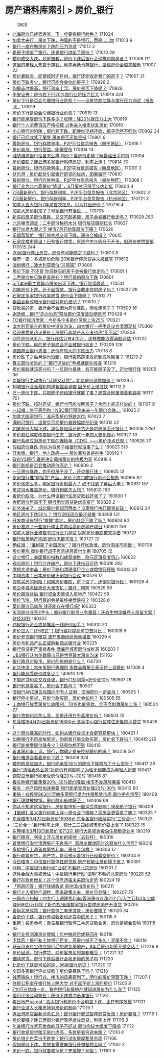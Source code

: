 [房产语料库索引](../../README.md)  > [房价_银行](房价_银行.md)
====
> [back](../README.md)

- [北海房价已经15连涨，下一步要看银行脸色？](http://jkwz.applinzi.com/ittc/7028042967951082513.html#%E5%8C%97%E6%B5%B7%E6%88%BF%E4%BB%B7%E5%B7%B2%E7%BB%8F15%E8%BF%9E%E6%B6%A8%EF%BC%8C%E4%B8%8B%E4%B8%80%E6%AD%A5%E8%A6%81%E7%9C%8B%E9%93%B6%E8%A1%8C%E8%84%B8%E8%89%B2%EF%BC%9F) 171024  
- [加拿大央行：房价下跌，完蛋的不是银行，而是……你](http://jkwz.applinzi.com/ittc/7023862168649466897.html#%E5%8A%A0%E6%8B%BF%E5%A4%A7%E5%A4%AE%E8%A1%8C%EF%BC%9A%E6%88%BF%E4%BB%B7%E4%B8%8B%E8%B7%8C%EF%BC%8C%E5%AE%8C%E8%9B%8B%E7%9A%84%E4%B8%8D%E6%98%AF%E9%93%B6%E8%A1%8C%EF%BC%8C%E8%80%8C%E6%98%AF%E2%80%A6%E2%80%A6%E4%BD%A0) 171013 *9* 
- [银行一直在做房价下跌的压力测试](http://jkwz.applinzi.com/ittc/7023601418571875345.html#%E9%93%B6%E8%A1%8C%E4%B8%80%E7%9B%B4%E5%9C%A8%E5%81%9A%E6%88%BF%E4%BB%B7%E4%B8%8B%E8%B7%8C%E7%9A%84%E5%8E%8B%E5%8A%9B%E6%B5%8B%E8%AF%95) 171012 *3* 
- [是房子绑架了银行，还是银行绑架了房价？](http://jkwz.applinzi.com/ittc/7022770479591588881.html#%E6%98%AF%E6%88%BF%E5%AD%90%E7%BB%91%E6%9E%B6%E4%BA%86%E9%93%B6%E8%A1%8C%EF%BC%8C%E8%BF%98%E6%98%AF%E9%93%B6%E8%A1%8C%E7%BB%91%E6%9E%B6%E4%BA%86%E6%88%BF%E4%BB%B7%EF%BC%9F) 171010 *29* 
- [楼市成交大跌，炒房被套，房价下跌后银行会这样对购房者？](http://jkwz.applinzi.com/ittc/7022018923359372305.html#%E6%A5%BC%E5%B8%82%E6%88%90%E4%BA%A4%E5%A4%A7%E8%B7%8C%EF%BC%8C%E7%82%92%E6%88%BF%E8%A2%AB%E5%A5%97%EF%BC%8C%E6%88%BF%E4%BB%B7%E4%B8%8B%E8%B7%8C%E5%90%8E%E9%93%B6%E8%A1%8C%E4%BC%9A%E8%BF%99%E6%A0%B7%E5%AF%B9%E8%B4%AD%E6%88%BF%E8%80%85%EF%BC%9F) 171008 *111* 
- [这里的年轻人热衷于存钱，利率再低也存银行，坚信房价会越来越低](http://jkwz.applinzi.com/ittc/7020693244466430993.html#%E8%BF%99%E9%87%8C%E7%9A%84%E5%B9%B4%E8%BD%BB%E4%BA%BA%E7%83%AD%E8%A1%B7%E4%BA%8E%E5%AD%98%E9%92%B1%EF%BC%8C%E5%88%A9%E7%8E%87%E5%86%8D%E4%BD%8E%E4%B9%9F%E5%AD%98%E9%93%B6%E8%A1%8C%EF%BC%8C%E5%9D%9A%E4%BF%A1%E6%88%BF%E4%BB%B7%E4%BC%9A%E8%B6%8A%E6%9D%A5%E8%B6%8A%E4%BD%8E) 171007 *22* 
- [房价暴跌后，即使按时还月供，银行还能收走我们的房子？](http://jkwz.applinzi.com/ittc/7021724748478940177.html#%E6%88%BF%E4%BB%B7%E6%9A%B4%E8%B7%8C%E5%90%8E%EF%BC%8C%E5%8D%B3%E4%BD%BF%E6%8C%89%E6%97%B6%E8%BF%98%E6%9C%88%E4%BE%9B%EF%BC%8C%E9%93%B6%E8%A1%8C%E8%BF%98%E8%83%BD%E6%94%B6%E8%B5%B0%E6%88%91%E4%BB%AC%E7%9A%84%E6%88%BF%E5%AD%90%EF%BC%9F) 171007 *31* 
- [房价下跌多少，银行可能会收你的房子？](http://jkwz.applinzi.com/ittc/7017557068595332113.html#%E6%88%BF%E4%BB%B7%E4%B8%8B%E8%B7%8C%E5%A4%9A%E5%B0%91%EF%BC%8C%E9%93%B6%E8%A1%8C%E5%8F%AF%E8%83%BD%E4%BC%9A%E6%94%B6%E4%BD%A0%E7%9A%84%E6%88%BF%E5%AD%90%EF%BC%9F) 170926 *2* 
- [购房首付提高，银行利率上浮、房价是否下降呢？](http://jkwz.applinzi.com/ittc/7017533595332379664.html#%E8%B4%AD%E6%88%BF%E9%A6%96%E4%BB%98%E6%8F%90%E9%AB%98%EF%BC%8C%E9%93%B6%E8%A1%8C%E5%88%A9%E7%8E%87%E4%B8%8A%E6%B5%AE%E3%80%81%E6%88%BF%E4%BB%B7%E6%98%AF%E5%90%A6%E4%B8%8B%E9%99%8D%E5%91%A2%EF%BC%9F) 170926  
- [平安证券：房价若下行20%银行业将压力巨大](http://jkwz.applinzi.com/ittc/7015169641809445904.html#%E5%B9%B3%E5%AE%89%E8%AF%81%E5%88%B8%EF%BC%9A%E6%88%BF%E4%BB%B7%E8%8B%A5%E4%B8%8B%E8%A1%8C20%25%E9%93%B6%E8%A1%8C%E4%B8%9A%E5%B0%86%E5%8E%8B%E5%8A%9B%E5%B7%A8%E5%A4%A7) 170919 *424* 
- [房价下行是否会引爆银行业危机？——涉房贷款估算与银行压力测试（报告III）](http://jkwz.applinzi.com/ittc/7015104263313949712.html#%E6%88%BF%E4%BB%B7%E4%B8%8B%E8%A1%8C%E6%98%AF%E5%90%A6%E4%BC%9A%E5%BC%95%E7%88%86%E9%93%B6%E8%A1%8C%E4%B8%9A%E5%8D%B1%E6%9C%BA%EF%BC%9F%E2%80%94%E2%80%94%E6%B6%89%E6%88%BF%E8%B4%B7%E6%AC%BE%E4%BC%B0%E7%AE%97%E4%B8%8E%E9%93%B6%E8%A1%8C%E5%8E%8B%E5%8A%9B%E6%B5%8B%E8%AF%95%EF%BC%88%E6%8A%A5%E5%91%8AIII%EF%BC%89) 170919  
- [房价下行是否会引爆银行业危机？](http://jkwz.applinzi.com/ittc/7015096550911640593.html#%E6%88%BF%E4%BB%B7%E4%B8%8B%E8%A1%8C%E6%98%AF%E5%90%A6%E4%BC%9A%E5%BC%95%E7%88%86%E9%93%B6%E8%A1%8C%E4%B8%9A%E5%8D%B1%E6%9C%BA%EF%BC%9F) 170919 *13* 
- [银行能承受房价下跌多少？张明：降20%就压力山大](http://jkwz.applinzi.com/ittc/7014949082387448848.html#%E9%93%B6%E8%A1%8C%E8%83%BD%E6%89%BF%E5%8F%97%E6%88%BF%E4%BB%B7%E4%B8%8B%E8%B7%8C%E5%A4%9A%E5%B0%91%EF%BC%9F%E5%BC%A0%E6%98%8E%EF%BC%9A%E9%99%8D20%25%E5%B0%B1%E5%8E%8B%E5%8A%9B%E5%B1%B1%E5%A4%A7) 170919  
- [银行个人消费贷应严格把控 以免进入楼市扰乱房价](http://jkwz.applinzi.com/ittc/7014944334041056273.html#%E9%93%B6%E8%A1%8C%E4%B8%AA%E4%BA%BA%E6%B6%88%E8%B4%B9%E8%B4%B7%E5%BA%94%E4%B8%A5%E6%A0%BC%E6%8A%8A%E6%8E%A7+%E4%BB%A5%E5%85%8D%E8%BF%9B%E5%85%A5%E6%A5%BC%E5%B8%82%E6%89%B0%E4%B9%B1%E6%88%BF%E4%BB%B7) 170919  
- [小心银行的陷阱：房价若下跌，即使你坚持还款，房子仍然不归你](http://jkwz.applinzi.com/ittc/7008507356462449681.html#%E5%B0%8F%E5%BF%83%E9%93%B6%E8%A1%8C%E7%9A%84%E9%99%B7%E9%98%B1%EF%BC%9A%E6%88%BF%E4%BB%B7%E8%8B%A5%E4%B8%8B%E8%B7%8C%EF%BC%8C%E5%8D%B3%E4%BD%BF%E4%BD%A0%E5%9D%9A%E6%8C%81%E8%BF%98%E6%AC%BE%EF%BC%8C%E6%88%BF%E5%AD%90%E4%BB%8D%E7%84%B6%E4%B8%8D%E5%BD%92%E4%BD%A0) 170902 *34* 
- [银行已经收紧了房贷 房价是否还能坚挺](http://jkwz.applinzi.com/ittc/7008468675085206545.html#%E9%93%B6%E8%A1%8C%E5%B7%B2%E7%BB%8F%E6%94%B6%E7%B4%A7%E4%BA%86%E6%88%BF%E8%B4%B7+%E6%88%BF%E4%BB%B7%E6%98%AF%E5%90%A6%E8%BF%98%E8%83%BD%E5%9D%9A%E6%8C%BA) 170901 *6* 
- [最新房价、银行存款利率、P2P平台信息报告（南宁地区）](http://jkwz.applinzi.com/ittc/7002392908995757073.html#%E6%9C%80%E6%96%B0%E6%88%BF%E4%BB%B7%E3%80%81%E9%93%B6%E8%A1%8C%E5%AD%98%E6%AC%BE%E5%88%A9%E7%8E%87%E3%80%81P2P%E5%B9%B3%E5%8F%B0%E4%BF%A1%E6%81%AF%E6%8A%A5%E5%91%8A%EF%BC%88%E5%8D%97%E5%AE%81%E5%9C%B0%E5%8C%BA%EF%BC%89) 170816 *1* 
- [房价疯涨、银行受益、刚需受伤](http://jkwz.applinzi.com/ittc/7001702474724148240.html#%E6%88%BF%E4%BB%B7%E7%96%AF%E6%B6%A8%E3%80%81%E9%93%B6%E8%A1%8C%E5%8F%97%E7%9B%8A%E3%80%81%E5%88%9A%E9%9C%80%E5%8F%97%E4%BC%A4) 170814 *14* 
- [潍坊潍坊银行宿舍怎么样 均价？看房价走势了解最佳出手时机](http://jkwz.applinzi.com/ittc/7001608961894384656.html#%E6%BD%8D%E5%9D%8A%E6%BD%8D%E5%9D%8A%E9%93%B6%E8%A1%8C%E5%AE%BF%E8%88%8D%E6%80%8E%E4%B9%88%E6%A0%B7+%E5%9D%87%E4%BB%B7%EF%BC%9F%E7%9C%8B%E6%88%BF%E4%BB%B7%E8%B5%B0%E5%8A%BF%E4%BA%86%E8%A7%A3%E6%9C%80%E4%BD%B3%E5%87%BA%E6%89%8B%E6%97%B6%E6%9C%BA) 170814  
- [房价要跌？连云港多家银行叫停房贷、利率上浮！](http://jkwz.applinzi.com/ittc/7001593400993006608.html#%E6%88%BF%E4%BB%B7%E8%A6%81%E8%B7%8C%EF%BC%9F%E8%BF%9E%E4%BA%91%E6%B8%AF%E5%A4%9A%E5%AE%B6%E9%93%B6%E8%A1%8C%E5%8F%AB%E5%81%9C%E6%88%BF%E8%B4%B7%E3%80%81%E5%88%A9%E7%8E%87%E4%B8%8A%E6%B5%AE%EF%BC%81) 170814 *30* 
- [最新房价、银行存款利率、P2P平台信息报告（南昌地区）](http://jkwz.applinzi.com/ittc/7000535234662368273.html#%E6%9C%80%E6%96%B0%E6%88%BF%E4%BB%B7%E3%80%81%E9%93%B6%E8%A1%8C%E5%AD%98%E6%AC%BE%E5%88%A9%E7%8E%87%E3%80%81P2P%E5%B9%B3%E5%8F%B0%E4%BF%A1%E6%81%AF%E6%8A%A5%E5%91%8A%EF%BC%88%E5%8D%97%E6%98%8C%E5%9C%B0%E5%8C%BA%EF%BC%89) 170811 *3* 
- [财乐港：房价起伏引起银行房贷的忧虑，因果循环](http://jkwz.applinzi.com/ittc/7000238150461686801.html#%E8%B4%A2%E4%B9%90%E6%B8%AF%EF%BC%9A%E6%88%BF%E4%BB%B7%E8%B5%B7%E4%BC%8F%E5%BC%95%E8%B5%B7%E9%93%B6%E8%A1%8C%E6%88%BF%E8%B4%B7%E7%9A%84%E5%BF%A7%E8%99%91%EF%BC%8C%E5%9B%A0%E6%9E%9C%E5%BE%AA%E7%8E%AF) 170810  
- [最新房价、银行存款利率、P2P平台信息报告（郑州地区）](http://jkwz.applinzi.com/ittc/6999421631943148560.html#%E6%9C%80%E6%96%B0%E6%88%BF%E4%BB%B7%E3%80%81%E9%93%B6%E8%A1%8C%E5%AD%98%E6%AC%BE%E5%88%A9%E7%8E%87%E3%80%81P2P%E5%B9%B3%E5%8F%B0%E4%BF%A1%E6%81%AF%E6%8A%A5%E5%91%8A%EF%BC%88%E9%83%91%E5%B7%9E%E5%9C%B0%E5%8C%BA%EF%BC%89) 170808 *1* 
- [银行业为北京高房价“降温”，6月房贷已降至年内新低](http://jkwz.applinzi.com/ittc/6997826978101855248.html#%E9%93%B6%E8%A1%8C%E4%B8%9A%E4%B8%BA%E5%8C%97%E4%BA%AC%E9%AB%98%E6%88%BF%E4%BB%B7%E2%80%9C%E9%99%8D%E6%B8%A9%E2%80%9D%EF%BC%8C6%E6%9C%88%E6%88%BF%E8%B4%B7%E5%B7%B2%E9%99%8D%E8%87%B3%E5%B9%B4%E5%86%85%E6%96%B0%E4%BD%8E) 170804 *4* 
- [7月最新房价、银行存款利率、P2P平台信息报告（北京地区）](http://jkwz.applinzi.com/ittc/6997197809764533265.html#7%E6%9C%88%E6%9C%80%E6%96%B0%E6%88%BF%E4%BB%B7%E3%80%81%E9%93%B6%E8%A1%8C%E5%AD%98%E6%AC%BE%E5%88%A9%E7%8E%87%E3%80%81P2P%E5%B9%B3%E5%8F%B0%E4%BF%A1%E6%81%AF%E6%8A%A5%E5%91%8A%EF%BC%88%E5%8C%97%E4%BA%AC%E5%9C%B0%E5%8C%BA%EF%BC%89) 170802 *3* 
- [7月最新房价、银行存款利率、P2P平台信息报告（杭州地区）](http://jkwz.applinzi.com/ittc/6992810193245963280.html#7%E6%9C%88%E6%9C%80%E6%96%B0%E6%88%BF%E4%BB%B7%E3%80%81%E9%93%B6%E8%A1%8C%E5%AD%98%E6%AC%BE%E5%88%A9%E7%8E%87%E3%80%81P2P%E5%B9%B3%E5%8F%B0%E4%BF%A1%E6%81%AF%E6%8A%A5%E5%91%8A%EF%BC%88%E6%9D%AD%E5%B7%9E%E5%9C%B0%E5%8C%BA%EF%BC%89) 170721 *3* 
- [加拿大五大银行7年来首次加息，只为打压房价？](http://jkwz.applinzi.com/ittc/6990885183686198289.html#%E5%8A%A0%E6%8B%BF%E5%A4%A7%E4%BA%94%E5%A4%A7%E9%93%B6%E8%A1%8C7%E5%B9%B4%E6%9D%A5%E9%A6%96%E6%AC%A1%E5%8A%A0%E6%81%AF%EF%BC%8C%E5%8F%AA%E4%B8%BA%E6%89%93%E5%8E%8B%E6%88%BF%E4%BB%B7%EF%BC%9F) 170716 *4* 
- [加拿大房价封顶了？皇家银行有话说……](http://jkwz.applinzi.com/ittc/6986873553197466629.html#%E5%8A%A0%E6%8B%BF%E5%A4%A7%E6%88%BF%E4%BB%B7%E5%B0%81%E9%A1%B6%E4%BA%86%EF%BC%9F%E7%9A%87%E5%AE%B6%E9%93%B6%E8%A1%8C%E6%9C%89%E8%AF%9D%E8%AF%B4%E2%80%A6%E2%80%A6) 170705  
- [新买的房子房价暴跌，又交不起差额，房子会被银行收走吗？](http://jkwz.applinzi.com/ittc/6984589842884068356.html#%E6%96%B0%E4%B9%B0%E7%9A%84%E6%88%BF%E5%AD%90%E6%88%BF%E4%BB%B7%E6%9A%B4%E8%B7%8C%EF%BC%8C%E5%8F%88%E4%BA%A4%E4%B8%8D%E8%B5%B7%E5%B7%AE%E9%A2%9D%EF%BC%8C%E6%88%BF%E5%AD%90%E4%BC%9A%E8%A2%AB%E9%93%B6%E8%A1%8C%E6%94%B6%E8%B5%B0%E5%90%97%EF%BC%9F) 170629 *290* 
- [北京楼市调查：二手房价格挤水分 银行放贷周期拉长](http://jkwz.applinzi.com/ittc/6983805958445614085.html#%E5%8C%97%E4%BA%AC%E6%A5%BC%E5%B8%82%E8%B0%83%E6%9F%A5%EF%BC%9A%E4%BA%8C%E6%89%8B%E6%88%BF%E4%BB%B7%E6%A0%BC%E6%8C%A4%E6%B0%B4%E5%88%86+%E9%93%B6%E8%A1%8C%E6%94%BE%E8%B4%B7%E5%91%A8%E6%9C%9F%E6%8B%89%E9%95%BF) 170627  
- [银行加息大潮之下 楼市7月开始真房价下降？](http://jkwz.applinzi.com/ittc/6981204629797733380.html#%E9%93%B6%E8%A1%8C%E5%8A%A0%E6%81%AF%E5%A4%A7%E6%BD%AE%E4%B9%8B%E4%B8%8B+%E6%A5%BC%E5%B8%827%E6%9C%88%E5%BC%80%E5%A7%8B%E7%9C%9F%E6%88%BF%E4%BB%B7%E4%B8%8B%E9%99%8D%EF%BC%9F) 170620  
- [乐居帮帮忙：银行停贷成交量下降，房价会掉吗？](http://jkwz.applinzi.com/ittc/6979389483886576645.html#%E4%B9%90%E5%B1%85%E5%B8%AE%E5%B8%AE%E5%BF%99%EF%BC%9A%E9%93%B6%E8%A1%8C%E5%81%9C%E8%B4%B7%E6%88%90%E4%BA%A4%E9%87%8F%E4%B8%8B%E9%99%8D%EF%BC%8C%E6%88%BF%E4%BB%B7%E4%BC%9A%E6%8E%89%E5%90%97%EF%BC%9F) 170615  
- [石家庄楼市降温！已有银行停贷，有房产中介俩月不开张，但房价依然坚挺](http://jkwz.applinzi.com/ittc/6979325629420798981.html#%E7%9F%B3%E5%AE%B6%E5%BA%84%E6%A5%BC%E5%B8%82%E9%99%8D%E6%B8%A9%EF%BC%81%E5%B7%B2%E6%9C%89%E9%93%B6%E8%A1%8C%E5%81%9C%E8%B4%B7%EF%BC%8C%E6%9C%89%E6%88%BF%E4%BA%A7%E4%B8%AD%E4%BB%8B%E4%BF%A9%E6%9C%88%E4%B8%8D%E5%BC%80%E5%BC%A0%EF%BC%8C%E4%BD%86%E6%88%BF%E4%BB%B7%E4%BE%9D%E7%84%B6%E5%9D%9A%E6%8C%BA) 170615 *244* 
- [20家银行停止房贷，房价有可能随之下跌吗？](http://jkwz.applinzi.com/ittc/6978665933680673796.html#20%E5%AE%B6%E9%93%B6%E8%A1%8C%E5%81%9C%E6%AD%A2%E6%88%BF%E8%B4%B7%EF%BC%8C%E6%88%BF%E4%BB%B7%E6%9C%89%E5%8F%AF%E8%83%BD%E9%9A%8F%E4%B9%8B%E4%B8%8B%E8%B7%8C%E5%90%97%EF%BC%9F) 170613 *8* 
- [楼市一周：多城房价危险 20家银行停房贷并未被证实](http://jkwz.applinzi.com/ittc/6978214523998569476.html#%E6%A5%BC%E5%B8%82%E4%B8%80%E5%91%A8%EF%BC%9A%E5%A4%9A%E5%9F%8E%E6%88%BF%E4%BB%B7%E5%8D%B1%E9%99%A9+20%E5%AE%B6%E9%93%B6%E8%A1%8C%E5%81%9C%E6%88%BF%E8%B4%B7%E5%B9%B6%E6%9C%AA%E8%A2%AB%E8%AF%81%E5%AE%9E) 170612  
- [澳新银行：澳大利亚房价“非常高”](http://jkwz.applinzi.com/ittc/6976107798763930629.html#%E6%BE%B3%E6%96%B0%E9%93%B6%E8%A1%8C%EF%BC%9A%E6%BE%B3%E5%A4%A7%E5%88%A9%E4%BA%9A%E6%88%BF%E4%BB%B7%E2%80%9C%E9%9D%9E%E5%B8%B8%E9%AB%98%E2%80%9D) 170606  
- [房价下跌 不还贷 你贷款买的房子会被银行收走吗？](http://jkwz.applinzi.com/ittc/6974148755455476741.html#%E6%88%BF%E4%BB%B7%E4%B8%8B%E8%B7%8C+%E4%B8%8D%E8%BF%98%E8%B4%B7+%E4%BD%A0%E8%B4%B7%E6%AC%BE%E4%B9%B0%E7%9A%84%E6%88%BF%E5%AD%90%E4%BC%9A%E8%A2%AB%E9%93%B6%E8%A1%8C%E6%94%B6%E8%B5%B0%E5%90%97%EF%BC%9F) 170601 *1* 
- [二手房价格见跌是喜是悲？银行最怕房价下跌](http://jkwz.applinzi.com/ittc/6974134001861133316.html#%E4%BA%8C%E6%89%8B%E6%88%BF%E4%BB%B7%E6%A0%BC%E8%A7%81%E8%B7%8C%E6%98%AF%E5%96%9C%E6%98%AF%E6%82%B2%EF%BC%9F%E9%93%B6%E8%A1%8C%E6%9C%80%E6%80%95%E6%88%BF%E4%BB%B7%E4%B8%8B%E8%B7%8C) 170601  
- [5月澳洲最主要城市房价出现下跌，银行继续收紧！](http://jkwz.applinzi.com/ittc/6973846713591661572.html#5%E6%9C%88%E6%BE%B3%E6%B4%B2%E6%9C%80%E4%B8%BB%E8%A6%81%E5%9F%8E%E5%B8%82%E6%88%BF%E4%BB%B7%E5%87%BA%E7%8E%B0%E4%B8%8B%E8%B7%8C%EF%BC%8C%E9%93%B6%E8%A1%8C%E7%BB%A7%E7%BB%AD%E6%94%B6%E7%B4%A7%EF%BC%81) 170531  
- [如果房价下跌，还不起贷款，银行会收走你的房子吗？](http://jkwz.applinzi.com/ittc/6972301703675118596.html#%E5%A6%82%E6%9E%9C%E6%88%BF%E4%BB%B7%E4%B8%8B%E8%B7%8C%EF%BC%8C%E8%BF%98%E4%B8%8D%E8%B5%B7%E8%B4%B7%E6%AC%BE%EF%BC%8C%E9%93%B6%E8%A1%8C%E4%BC%9A%E6%94%B6%E8%B5%B0%E4%BD%A0%E7%9A%84%E6%88%BF%E5%AD%90%E5%90%97%EF%BC%9F) 170527 *39* 
- [石家庄多家银行收紧房贷 房价会下降吗？](http://jkwz.applinzi.com/ittc/6966820322245346308.html#%E7%9F%B3%E5%AE%B6%E5%BA%84%E5%A4%9A%E5%AE%B6%E9%93%B6%E8%A1%8C%E6%94%B6%E7%B4%A7%E6%88%BF%E8%B4%B7+%E6%88%BF%E4%BB%B7%E4%BC%9A%E4%B8%8B%E9%99%8D%E5%90%97%EF%BC%9F) 170512 *71* 
- [银监会新政暗示银行应对房价波动？](http://jkwz.applinzi.com/ittc/6966065024899482629.html#%E9%93%B6%E7%9B%91%E4%BC%9A%E6%96%B0%E6%94%BF%E6%9A%97%E7%A4%BA%E9%93%B6%E8%A1%8C%E5%BA%94%E5%AF%B9%E6%88%BF%E4%BB%B7%E6%B3%A2%E5%8A%A8%EF%BC%9F) 170510 *2* 
- [贷款买的房，银行会不会因为房价暴跌，而收走房子？](http://jkwz.applinzi.com/ittc/6965700431895331845.html#%E8%B4%B7%E6%AC%BE%E4%B9%B0%E7%9A%84%E6%88%BF%EF%BC%8C%E9%93%B6%E8%A1%8C%E4%BC%9A%E4%B8%8D%E4%BC%9A%E5%9B%A0%E4%B8%BA%E6%88%BF%E4%BB%B7%E6%9A%B4%E8%B7%8C%EF%BC%8C%E8%80%8C%E6%94%B6%E8%B5%B0%E6%88%BF%E5%AD%90%EF%BC%9F) 170509 *16* 
- [谢逸枫：银行“定向加息”释放房价深度波动期信号](http://jkwz.applinzi.com/ittc/6962094047672927237.html#%E8%B0%A2%E9%80%B8%E6%9E%AB%EF%BC%9A%E9%93%B6%E8%A1%8C%E2%80%9C%E5%AE%9A%E5%90%91%E5%8A%A0%E6%81%AF%E2%80%9D%E9%87%8A%E6%94%BE%E6%88%BF%E4%BB%B7%E6%B7%B1%E5%BA%A6%E6%B3%A2%E5%8A%A8%E6%9C%9F%E4%BF%A1%E5%8F%B7) 170429 *4* 
- [TD银行经济学家：今年多伦多房价可能上涨25%](http://jkwz.applinzi.com/ittc/6947397737258681348.html#TD%E9%93%B6%E8%A1%8C%E7%BB%8F%E6%B5%8E%E5%AD%A6%E5%AE%B6%EF%BC%9A%E4%BB%8A%E5%B9%B4%E5%A4%9A%E4%BC%A6%E5%A4%9A%E6%88%BF%E4%BB%B7%E5%8F%AF%E8%83%BD%E4%B8%8A%E6%B6%A825%25) 170321  
- [澳大利亚飙升的房价中没有泡沫，四大银行一把手赴议会澄清现状](http://jkwz.applinzi.com/ittc/6943027617715454981.html#%E6%BE%B3%E5%A4%A7%E5%88%A9%E4%BA%9A%E9%A3%99%E5%8D%87%E7%9A%84%E6%88%BF%E4%BB%B7%E4%B8%AD%E6%B2%A1%E6%9C%89%E6%B3%A1%E6%B2%AB%EF%BC%8C%E5%9B%9B%E5%A4%A7%E9%93%B6%E8%A1%8C%E4%B8%80%E6%8A%8A%E6%89%8B%E8%B5%B4%E8%AE%AE%E4%BC%9A%E6%BE%84%E6%B8%85%E7%8E%B0%E7%8A%B6) 170309  
- [经济界委员热议房价上涨银行和地产从业者也称“买不起”](http://jkwz.applinzi.com/ittc/6942488118782592004.html#%E7%BB%8F%E6%B5%8E%E7%95%8C%E5%A7%94%E5%91%98%E7%83%AD%E8%AE%AE%E6%88%BF%E4%BB%B7%E4%B8%8A%E6%B6%A8%E9%93%B6%E8%A1%8C%E5%92%8C%E5%9C%B0%E4%BA%A7%E4%BB%8E%E4%B8%9A%E8%80%85%E4%B9%9F%E7%A7%B0%E2%80%9C%E4%B9%B0%E4%B8%8D%E8%B5%B7%E2%80%9D) 170308  
- [网签房价500万，银行评估只有470万，这样做能取得满额评估](http://jkwz.applinzi.com/ittc/6937577452607112197.html#%E7%BD%91%E7%AD%BE%E6%88%BF%E4%BB%B7500%E4%B8%87%EF%BC%8C%E9%93%B6%E8%A1%8C%E8%AF%84%E4%BC%B0%E5%8F%AA%E6%9C%89470%E4%B8%87%EF%BC%8C%E8%BF%99%E6%A0%B7%E5%81%9A%E8%83%BD%E5%8F%96%E5%BE%97%E6%BB%A1%E9%A2%9D%E8%AF%84%E4%BC%B0) 170222  
- [房价下跌，你的房子到底会不会被银行收走？](http://jkwz.applinzi.com/ittc/6932679083355014149.html#%E6%88%BF%E4%BB%B7%E4%B8%8B%E8%B7%8C%EF%BC%8C%E4%BD%A0%E7%9A%84%E6%88%BF%E5%AD%90%E5%88%B0%E5%BA%95%E4%BC%9A%E4%B8%8D%E4%BC%9A%E8%A2%AB%E9%93%B6%E8%A1%8C%E6%94%B6%E8%B5%B0%EF%BC%9F) 170209 *126* 
- [德国商业银行周浩：房价有较大的下跌压力](http://jkwz.applinzi.com/ittc/6924351076609557509.html#%E5%BE%B7%E5%9B%BD%E5%95%86%E4%B8%9A%E9%93%B6%E8%A1%8C%E5%91%A8%E6%B5%A9%EF%BC%9A%E6%88%BF%E4%BB%B7%E6%9C%89%E8%BE%83%E5%A4%A7%E7%9A%84%E4%B8%8B%E8%B7%8C%E5%8E%8B%E5%8A%9B) 170118 *6* 
- [房价跌了之后月供也没断，银行突然跑来收房到底咋回事？](http://jkwz.applinzi.com/ittc/6910017806925300740.html#%E6%88%BF%E4%BB%B7%E8%B7%8C%E4%BA%86%E4%B9%8B%E5%90%8E%E6%9C%88%E4%BE%9B%E4%B9%9F%E6%B2%A1%E6%96%AD%EF%BC%8C%E9%93%B6%E8%A1%8C%E7%AA%81%E7%84%B6%E8%B7%91%E6%9D%A5%E6%94%B6%E6%88%BF%E5%88%B0%E5%BA%95%E5%92%8B%E5%9B%9E%E4%BA%8B%EF%BC%9F) 161210 *2* 
- [真实房价听谁的？“银行评估价”手机就能在线查](http://jkwz.applinzi.com/ittc/6909945823881593860.html#%E7%9C%9F%E5%AE%9E%E6%88%BF%E4%BB%B7%E5%90%AC%E8%B0%81%E7%9A%84%EF%BC%9F%E2%80%9C%E9%93%B6%E8%A1%8C%E8%AF%84%E4%BC%B0%E4%BB%B7%E2%80%9D%E6%89%8B%E6%9C%BA%E5%B0%B1%E8%83%BD%E5%9C%A8%E7%BA%BF%E6%9F%A5) 161210  
- [房价暴跌就该高兴吗？一旦房价暴跌，有可能房子没了，还欠银行钱](http://jkwz.applinzi.com/ittc/6908058643848496132.html#%E6%88%BF%E4%BB%B7%E6%9A%B4%E8%B7%8C%E5%B0%B1%E8%AF%A5%E9%AB%98%E5%85%B4%E5%90%97%EF%BC%9F%E4%B8%80%E6%97%A6%E6%88%BF%E4%BB%B7%E6%9A%B4%E8%B7%8C%EF%BC%8C%E6%9C%89%E5%8F%AF%E8%83%BD%E6%88%BF%E5%AD%90%E6%B2%A1%E4%BA%86%EF%BC%8C%E8%BF%98%E6%AC%A0%E9%93%B6%E8%A1%8C%E9%92%B1) 161205 *36* 
- [京城银行主动执行“认房又认贷”，北京房价调整加速？](http://jkwz.applinzi.com/ittc/6906028721818829829.html#%E4%BA%AC%E5%9F%8E%E9%93%B6%E8%A1%8C%E4%B8%BB%E5%8A%A8%E6%89%A7%E8%A1%8C%E2%80%9C%E8%AE%A4%E6%88%BF%E5%8F%88%E8%AE%A4%E8%B4%B7%E2%80%9D%EF%BC%8C%E5%8C%97%E4%BA%AC%E6%88%BF%E4%BB%B7%E8%B0%83%E6%95%B4%E5%8A%A0%E9%80%9F%EF%BC%9F) 161129 *5* 
- [16城银行业金融机构遭银监会调查 因房价上涨过快](http://jkwz.applinzi.com/ittc/6899617947034584069.html#16%E5%9F%8E%E9%93%B6%E8%A1%8C%E4%B8%9A%E9%87%91%E8%9E%8D%E6%9C%BA%E6%9E%84%E9%81%AD%E9%93%B6%E7%9B%91%E4%BC%9A%E8%B0%83%E6%9F%A5+%E5%9B%A0%E6%88%BF%E4%BB%B7%E4%B8%8A%E6%B6%A8%E8%BF%87%E5%BF%AB) 161112 *2* 
- [万一房价下跌，只把房子还给银行就能了事？房贷合同里埋着套路呢](http://jkwz.applinzi.com/ittc/6899356333773423621.html#%E4%B8%87%E4%B8%80%E6%88%BF%E4%BB%B7%E4%B8%8B%E8%B7%8C%EF%BC%8C%E5%8F%AA%E6%8A%8A%E6%88%BF%E5%AD%90%E8%BF%98%E7%BB%99%E9%93%B6%E8%A1%8C%E5%B0%B1%E8%83%BD%E4%BA%86%E4%BA%8B%EF%BC%9F%E6%88%BF%E8%B4%B7%E5%90%88%E5%90%8C%E9%87%8C%E5%9F%8B%E7%9D%80%E5%A5%97%E8%B7%AF%E5%91%A2) 161111 *751* 
- [房价下跌，按时还贷，银行也可能收回房子？合同上是这样说的！](http://jkwz.applinzi.com/ittc/6897718432211928069.html#%E6%88%BF%E4%BB%B7%E4%B8%8B%E8%B7%8C%EF%BC%8C%E6%8C%89%E6%97%B6%E8%BF%98%E8%B4%B7%EF%BC%8C%E9%93%B6%E8%A1%8C%E4%B9%9F%E5%8F%AF%E8%83%BD%E6%94%B6%E5%9B%9E%E6%88%BF%E5%AD%90%EF%BC%9F%E5%90%88%E5%90%8C%E4%B8%8A%E6%98%AF%E8%BF%99%E6%A0%B7%E8%AF%B4%E7%9A%84%EF%BC%81) 161107 *9* 
- [一起唱：终于等到你！NBC银行预测未来一年房价会跌....](http://jkwz.applinzi.com/ittc/6892865456766977029.html#%E4%B8%80%E8%B5%B7%E5%94%B1%EF%BC%9A%E7%BB%88%E4%BA%8E%E7%AD%89%E5%88%B0%E4%BD%A0%EF%BC%81NBC%E9%93%B6%E8%A1%8C%E9%A2%84%E6%B5%8B%E6%9C%AA%E6%9D%A5%E4%B8%80%E5%B9%B4%E6%88%BF%E4%BB%B7%E4%BC%9A%E8%B7%8C....) 161025 *2* 
- [加拿大国家银行：温哥华房价将跌20%](http://jkwz.applinzi.com/ittc/6892188126797104132.html#%E5%8A%A0%E6%8B%BF%E5%A4%A7%E5%9B%BD%E5%AE%B6%E9%93%B6%E8%A1%8C%EF%BC%9A%E6%B8%A9%E5%93%A5%E5%8D%8E%E6%88%BF%E4%BB%B7%E5%B0%86%E8%B7%8C20%25) 161023 *7* 
- [满地可银行：温哥华平均房价暴跌幅度创记录](http://jkwz.applinzi.com/ittc/6888168127027741701.html#%E6%BB%A1%E5%9C%B0%E5%8F%AF%E9%93%B6%E8%A1%8C%EF%BC%9A%E6%B8%A9%E5%93%A5%E5%8D%8E%E5%B9%B3%E5%9D%87%E6%88%BF%E4%BB%B7%E6%9A%B4%E8%B7%8C%E5%B9%85%E5%BA%A6%E5%88%9B%E8%AE%B0%E5%BD%95) 161012 *22* 
- [如果房价大幅下跌，那么是继续还房贷还是将房屋丢还银行？](http://jkwz.applinzi.com/ittc/6885953538965898244.html#%E5%A6%82%E6%9E%9C%E6%88%BF%E4%BB%B7%E5%A4%A7%E5%B9%85%E4%B8%8B%E8%B7%8C%EF%BC%8C%E9%82%A3%E4%B9%88%E6%98%AF%E7%BB%A7%E7%BB%AD%E8%BF%98%E6%88%BF%E8%B4%B7%E8%BF%98%E6%98%AF%E5%B0%86%E6%88%BF%E5%B1%8B%E4%B8%A2%E8%BF%98%E9%93%B6%E8%A1%8C%EF%BC%9F) 161006 *2750* 
- [房价疯狂深度改变银行生态：银行这一年四大变化惊心](http://jkwz.applinzi.com/ittc/6882650011501855749.html#%E6%88%BF%E4%BB%B7%E7%96%AF%E7%8B%82%E6%B7%B1%E5%BA%A6%E6%94%B9%E5%8F%98%E9%93%B6%E8%A1%8C%E7%94%9F%E6%80%81%EF%BC%9A%E9%93%B6%E8%A1%8C%E8%BF%99%E4%B8%80%E5%B9%B4%E5%9B%9B%E5%A4%A7%E5%8F%98%E5%8C%96%E6%83%8A%E5%BF%83) 160927 *19* 
- [银行系统应对房价下跌的保险单（CDS）——房价拐点已现！](http://jkwz.applinzi.com/ittc/6881958210092663813.html#%E9%93%B6%E8%A1%8C%E7%B3%BB%E7%BB%9F%E5%BA%94%E5%AF%B9%E6%88%BF%E4%BB%B7%E4%B8%8B%E8%B7%8C%E7%9A%84%E4%BF%9D%E9%99%A9%E5%8D%95%EF%BC%88CDS%EF%BC%89%E2%80%94%E2%80%94%E6%88%BF%E4%BB%B7%E6%8B%90%E7%82%B9%E5%B7%B2%E7%8E%B0%EF%BC%81) 160926 *37* 
- [假如房价暴跌 你以为将房子给银行就没事了么？](http://jkwz.applinzi.com/ittc/6881109188834493445.html#%E5%81%87%E5%A6%82%E6%88%BF%E4%BB%B7%E6%9A%B4%E8%B7%8C+%E4%BD%A0%E4%BB%A5%E4%B8%BA%E5%B0%86%E6%88%BF%E5%AD%90%E7%BB%99%E9%93%B6%E8%A1%8C%E5%B0%B1%E6%B2%A1%E4%BA%8B%E4%BA%86%E4%B9%88%EF%BC%9F) 160923 *515* 
- [开发商、银行、地方政府—— 房价暴涨谁是推手](http://jkwz.applinzi.com/ittc/6879354696946418693.html#%E5%BC%80%E5%8F%91%E5%95%86%E3%80%81%E9%93%B6%E8%A1%8C%E3%80%81%E5%9C%B0%E6%96%B9%E6%94%BF%E5%BA%9C%E2%80%94%E2%80%94+%E6%88%BF%E4%BB%B7%E6%9A%B4%E6%B6%A8%E8%B0%81%E6%98%AF%E6%8E%A8%E6%89%8B) 160919 *1* 
- [政府VS银行 谁是决定郑州房价的终极力量](http://jkwz.applinzi.com/ittc/6879129064694088709.html#%E6%94%BF%E5%BA%9CVS%E9%93%B6%E8%A1%8C+%E8%B0%81%E6%98%AF%E5%86%B3%E5%AE%9A%E9%83%91%E5%B7%9E%E6%88%BF%E4%BB%B7%E7%9A%84%E7%BB%88%E6%9E%81%E5%8A%9B%E9%87%8F) 160918 *4* 
- [银行新规是否会推动房价高走？](http://jkwz.applinzi.com/ittc/6874768251183170565.html#%E9%93%B6%E8%A1%8C%E6%96%B0%E8%A7%84%E6%98%AF%E5%90%A6%E4%BC%9A%E6%8E%A8%E5%8A%A8%E6%88%BF%E4%BB%B7%E9%AB%98%E8%B5%B0%EF%BC%9F) 160906 *3* 
- [一旦房价暴跌，你不但房子没了，还欠银行钱！](http://jkwz.applinzi.com/ittc/6874514063832400900.html#%E4%B8%80%E6%97%A6%E6%88%BF%E4%BB%B7%E6%9A%B4%E8%B7%8C%EF%BC%8C%E4%BD%A0%E4%B8%8D%E4%BD%86%E6%88%BF%E5%AD%90%E6%B2%A1%E4%BA%86%EF%BC%8C%E8%BF%98%E6%AC%A0%E9%93%B6%E8%A1%8C%E9%92%B1%EF%BC%81) 160905 *12* 
- [多家银行推“房抵贷”产品，房价下跌四成银行仍不会损失](http://jkwz.applinzi.com/ittc/6874405744899785732.html#%E5%A4%9A%E5%AE%B6%E9%93%B6%E8%A1%8C%E6%8E%A8%E2%80%9C%E6%88%BF%E6%8A%B5%E8%B4%B7%E2%80%9D%E4%BA%A7%E5%93%81%EF%BC%8C%E6%88%BF%E4%BB%B7%E4%B8%8B%E8%B7%8C%E5%9B%9B%E6%88%90%E9%93%B6%E8%A1%8C%E4%BB%8D%E4%B8%8D%E4%BC%9A%E6%8D%9F%E5%A4%B1) 160905 *82* 
- [房价涨那么多，哪家银行贡献最大？ 终于找到了幕后大佬！](http://jkwz.applinzi.com/ittc/6872630503601079300.html#%E6%88%BF%E4%BB%B7%E6%B6%A8%E9%82%A3%E4%B9%88%E5%A4%9A%EF%BC%8C%E5%93%AA%E5%AE%B6%E9%93%B6%E8%A1%8C%E8%B4%A1%E7%8C%AE%E6%9C%80%E5%A4%A7%EF%BC%9F+%E7%BB%88%E4%BA%8E%E6%89%BE%E5%88%B0%E4%BA%86%E5%B9%95%E5%90%8E%E5%A4%A7%E4%BD%AC%EF%BC%81) 160831 *157* 
- [房贷洪水推高房价，银行到底怎么想？](http://jkwz.applinzi.com/ittc/6872150899396445188.html#%E6%88%BF%E8%B4%B7%E6%B4%AA%E6%B0%B4%E6%8E%A8%E9%AB%98%E6%88%BF%E4%BB%B7%EF%BC%8C%E9%93%B6%E8%A1%8C%E5%88%B0%E5%BA%95%E6%80%8E%E4%B9%88%E6%83%B3%EF%BC%9F) 160830 *193* 
- [看房价跌涨，为什么申请银行住房贷款钱还涨了？](http://jkwz.applinzi.com/ittc/6872098277935301636.html#%E7%9C%8B%E6%88%BF%E4%BB%B7%E8%B7%8C%E6%B6%A8%EF%BC%8C%E4%B8%BA%E4%BB%80%E4%B9%88%E7%94%B3%E8%AF%B7%E9%93%B6%E8%A1%8C%E4%BD%8F%E6%88%BF%E8%B4%B7%E6%AC%BE%E9%92%B1%E8%BF%98%E6%B6%A8%E4%BA%86%EF%BC%9F) 160830 *1* 
- [合肥房价居高不下 银行仍觉房贷是优质资产](http://jkwz.applinzi.com/ittc/6871715524962157573.html#%E5%90%88%E8%82%A5%E6%88%BF%E4%BB%B7%E5%B1%85%E9%AB%98%E4%B8%8D%E4%B8%8B+%E9%93%B6%E8%A1%8C%E4%BB%8D%E8%A7%89%E6%88%BF%E8%B4%B7%E6%98%AF%E4%BC%98%E8%B4%A8%E8%B5%84%E4%BA%A7) 160829 *2* 
- [新外滩来了，城北房价要超河西南？12家银行执行房贷新政！](http://jkwz.applinzi.com/ittc/6865976946890114052.html#%E6%96%B0%E5%A4%96%E6%BB%A9%E6%9D%A5%E4%BA%86%EF%BC%8C%E5%9F%8E%E5%8C%97%E6%88%BF%E4%BB%B7%E8%A6%81%E8%B6%85%E6%B2%B3%E8%A5%BF%E5%8D%97%EF%BC%9F12%E5%AE%B6%E9%93%B6%E8%A1%8C%E6%89%A7%E8%A1%8C%E6%88%BF%E8%B4%B7%E6%96%B0%E6%94%BF%EF%BC%81) 160813 *24* 
- [地区房价下跌50%？ 银行测压因应最坏结果](http://jkwz.applinzi.com/ittc/6863832900604265477.html#%E5%9C%B0%E5%8C%BA%E6%88%BF%E4%BB%B7%E4%B8%8B%E8%B7%8C50%25%EF%BC%9F+%E9%93%B6%E8%A1%8C%E6%B5%8B%E5%8E%8B%E5%9B%A0%E5%BA%94%E6%9C%80%E5%9D%8F%E7%BB%93%E6%9E%9C) 160808 *131* 
- [开发商没有银行“撑腰”拿地，房价就会下跌了吗？](http://jkwz.applinzi.com/ittc/6862548671337595909.html#%E5%BC%80%E5%8F%91%E5%95%86%E6%B2%A1%E6%9C%89%E9%93%B6%E8%A1%8C%E2%80%9C%E6%92%91%E8%85%B0%E2%80%9D%E6%8B%BF%E5%9C%B0%EF%BC%8C%E6%88%BF%E4%BB%B7%E5%B0%B1%E4%BC%9A%E4%B8%8B%E8%B7%8C%E4%BA%86%E5%90%97%EF%BC%9F) 160804 *80* 
- [房价要跌？一些银行停止贷款给高价房地产项目](http://jkwz.applinzi.com/ittc/6861434158655734789.html#%E6%88%BF%E4%BB%B7%E8%A6%81%E8%B7%8C%EF%BC%9F%E4%B8%80%E4%BA%9B%E9%93%B6%E8%A1%8C%E5%81%9C%E6%AD%A2%E8%B4%B7%E6%AC%BE%E7%BB%99%E9%AB%98%E4%BB%B7%E6%88%BF%E5%9C%B0%E4%BA%A7%E9%A1%B9%E7%9B%AE) 160801 *139* 
- [加拿大银行业被要求进行压力测试 以防房价暴跌带来冲击](http://jkwz.applinzi.com/ittc/6859497140002489349.html#%E5%8A%A0%E6%8B%BF%E5%A4%A7%E9%93%B6%E8%A1%8C%E4%B8%9A%E8%A2%AB%E8%A6%81%E6%B1%82%E8%BF%9B%E8%A1%8C%E5%8E%8B%E5%8A%9B%E6%B5%8B%E8%AF%95+%E4%BB%A5%E9%98%B2%E6%88%BF%E4%BB%B7%E6%9A%B4%E8%B7%8C%E5%B8%A6%E6%9D%A5%E5%86%B2%E5%87%BB) 160727  
- [银行和房地产抱团 房价怎能不涨？](http://jkwz.applinzi.com/ittc/6859496880526083077.html#%E9%93%B6%E8%A1%8C%E5%92%8C%E6%88%BF%E5%9C%B0%E4%BA%A7%E6%8A%B1%E5%9B%A2+%E6%88%BF%E4%BB%B7%E6%80%8E%E8%83%BD%E4%B8%8D%E6%B6%A8%EF%BC%9F) 160727 *12* 
- [杨红旭：“谁绑架了中国房价”？银行坏帐急增，房价泡沫不能破！](http://jkwz.applinzi.com/ittc/6852484160673022980.html#%E6%9D%A8%E7%BA%A2%E6%97%AD%EF%BC%9A%E2%80%9C%E8%B0%81%E7%BB%91%E6%9E%B6%E4%BA%86%E4%B8%AD%E5%9B%BD%E6%88%BF%E4%BB%B7%E2%80%9D%EF%BC%9F%E9%93%B6%E8%A1%8C%E5%9D%8F%E5%B8%90%E6%80%A5%E5%A2%9E%EF%BC%8C%E6%88%BF%E4%BB%B7%E6%B3%A1%E6%B2%AB%E4%B8%8D%E8%83%BD%E7%A0%B4%EF%BC%81) 160708  
- [房价暴涨 商业银行却不愿意提高首付比例](http://jkwz.applinzi.com/ittc/6851318854432850949.html#%E6%88%BF%E4%BB%B7%E6%9A%B4%E6%B6%A8+%E5%95%86%E4%B8%9A%E9%93%B6%E8%A1%8C%E5%8D%B4%E4%B8%8D%E6%84%BF%E6%84%8F%E6%8F%90%E9%AB%98%E9%A6%96%E4%BB%98%E6%AF%94%E4%BE%8B) 160705 *12* 
- [盛宝银行：美国房价指数和成屋销售，欧元区消费者信心](http://jkwz.applinzi.com/ittc/6846585786367214596.html#%E7%9B%9B%E5%AE%9D%E9%93%B6%E8%A1%8C%EF%BC%9A%E7%BE%8E%E5%9B%BD%E6%88%BF%E4%BB%B7%E6%8C%87%E6%95%B0%E5%92%8C%E6%88%90%E5%B1%8B%E9%94%80%E5%94%AE%EF%BC%8C%E6%AC%A7%E5%85%83%E5%8C%BA%E6%B6%88%E8%B4%B9%E8%80%85%E4%BF%A1%E5%BF%83) 160622  
- [观点原创丨银行允许破产，房价下跌指日可待](http://jkwz.applinzi.com/ittc/6844279940371186693.html#%E8%A7%82%E7%82%B9%E5%8E%9F%E5%88%9B%E4%B8%A8%E9%93%B6%E8%A1%8C%E5%85%81%E8%AE%B8%E7%A0%B4%E4%BA%A7%EF%BC%8C%E6%88%BF%E4%BB%B7%E4%B8%8B%E8%B7%8C%E6%8C%87%E6%97%A5%E5%8F%AF%E5%BE%85) 160616 *262* 
- [摩根大通李晶：房价下跌和清理僵尸企业或增银行坏账](http://jkwz.applinzi.com/ittc/6843279494441600004.html#%E6%91%A9%E6%A0%B9%E5%A4%A7%E9%80%9A%E6%9D%8E%E6%99%B6%EF%BC%9A%E6%88%BF%E4%BB%B7%E4%B8%8B%E8%B7%8C%E5%92%8C%E6%B8%85%E7%90%86%E5%83%B5%E5%B0%B8%E4%BC%81%E4%B8%9A%E6%88%96%E5%A2%9E%E9%93%B6%E8%A1%8C%E5%9D%8F%E8%B4%A6) 160613 *33* 
- [中均资本：日本房价破灭前银行会议](http://jkwz.applinzi.com/ittc/6836559156680852485.html#%E4%B8%AD%E5%9D%87%E8%B5%84%E6%9C%AC%EF%BC%9A%E6%97%A5%E6%9C%AC%E6%88%BF%E4%BB%B7%E7%A0%B4%E7%81%AD%E5%89%8D%E9%93%B6%E8%A1%8C%E4%BC%9A%E8%AE%AE) 160526 *17* 
- [贷款买房的风险！如果房价暴跌，房子没了，还倒欠银行钱！](http://jkwz.applinzi.com/ittc/6836540727164929028.html#%E8%B4%B7%E6%AC%BE%E4%B9%B0%E6%88%BF%E7%9A%84%E9%A3%8E%E9%99%A9%EF%BC%81%E5%A6%82%E6%9E%9C%E6%88%BF%E4%BB%B7%E6%9A%B4%E8%B7%8C%EF%BC%8C%E6%88%BF%E5%AD%90%E6%B2%A1%E4%BA%86%EF%BC%8C%E8%BF%98%E5%80%92%E6%AC%A0%E9%93%B6%E8%A1%8C%E9%92%B1%EF%BC%81) 160526 *4* 
- [房企年报点破房价大涨天机！银行：呵呵](http://jkwz.applinzi.com/ittc/6836159213264700420.html#%E6%88%BF%E4%BC%81%E5%B9%B4%E6%8A%A5%E7%82%B9%E7%A0%B4%E6%88%BF%E4%BB%B7%E5%A4%A7%E6%B6%A8%E5%A4%A9%E6%9C%BA%EF%BC%81%E9%93%B6%E8%A1%8C%EF%BC%9A%E5%91%B5%E5%91%B5) 160525 *59* 
- [房价飙涨背后 银行资金天量涌入房地产](http://jkwz.applinzi.com/ittc/6823681875549619205.html#%E6%88%BF%E4%BB%B7%E9%A3%99%E6%B6%A8%E8%83%8C%E5%90%8E+%E9%93%B6%E8%A1%8C%E8%B5%84%E9%87%91%E5%A4%A9%E9%87%8F%E6%B6%8C%E5%85%A5%E6%88%BF%E5%9C%B0%E4%BA%A7) 160422 *59* 
- [房价飞涨，银行真的会是最终接盘侠吗？](http://jkwz.applinzi.com/ittc/6812458783737381892.html#%E6%88%BF%E4%BB%B7%E9%A3%9E%E6%B6%A8%EF%BC%8C%E9%93%B6%E8%A1%8C%E7%9C%9F%E7%9A%84%E4%BC%9A%E6%98%AF%E6%9C%80%E7%BB%88%E6%8E%A5%E7%9B%98%E4%BE%A0%E5%90%97%EF%BC%9F) 160328 *6* 
- [菜价房价已疯涨 钱还能存在银行吗?](http://jkwz.applinzi.com/ittc/6812735130745439237.html#%E8%8F%9C%E4%BB%B7%E6%88%BF%E4%BB%B7%E5%B7%B2%E7%96%AF%E6%B6%A8+%E9%92%B1%E8%BF%98%E8%83%BD%E5%AD%98%E5%9C%A8%E9%93%B6%E8%A1%8C%E5%90%97%3F) 160323  
- [天河房价涨至4字头；部分银行配资业务重启；沃森生物涉嫌卷入疫苗大案 | 财经30秒](http://jkwz.applinzi.com/ittc/6812489497786713092.html#%E5%A4%A9%E6%B2%B3%E6%88%BF%E4%BB%B7%E6%B6%A8%E8%87%B34%E5%AD%97%E5%A4%B4%EF%BC%9B%E9%83%A8%E5%88%86%E9%93%B6%E8%A1%8C%E9%85%8D%E8%B5%84%E4%B8%9A%E5%8A%A1%E9%87%8D%E5%90%AF%EF%BC%9B%E6%B2%83%E6%A3%AE%E7%94%9F%E7%89%A9%E6%B6%89%E5%AB%8C%E5%8D%B7%E5%85%A5%E7%96%AB%E8%8B%97%E5%A4%A7%E6%A1%88+%7C+%E8%B4%A2%E7%BB%8F30%E7%A7%92) 160322  
- [违规银行资金或是推高一线房价凶手？](http://jkwz.applinzi.com/ittc/6808013724723971076.html#%E8%BF%9D%E8%A7%84%E9%93%B6%E8%A1%8C%E8%B5%84%E9%87%91%E6%88%96%E6%98%AF%E6%8E%A8%E9%AB%98%E4%B8%80%E7%BA%BF%E6%88%BF%E4%BB%B7%E5%87%B6%E6%89%8B%EF%BC%9F) 160310 *20* 
- [房价进入“飞行模式”！银行或将提高房贷首付比！](http://jkwz.applinzi.com/ittc/6807176625284187141.html#%E6%88%BF%E4%BB%B7%E8%BF%9B%E5%85%A5%E2%80%9C%E9%A3%9E%E8%A1%8C%E6%A8%A1%E5%BC%8F%E2%80%9D%EF%BC%81%E9%93%B6%E8%A1%8C%E6%88%96%E5%B0%86%E6%8F%90%E9%AB%98%E6%88%BF%E8%B4%B7%E9%A6%96%E4%BB%98%E6%AF%94%EF%BC%81) 160308 *5* 
- [房价登顶银行限贷 澳开发商纷纷抛售楼盘](http://jkwz.applinzi.com/ittc/6804245381210702853.html#%E6%88%BF%E4%BB%B7%E7%99%BB%E9%A1%B6%E9%93%B6%E8%A1%8C%E9%99%90%E8%B4%B7+%E6%BE%B3%E5%BC%80%E5%8F%91%E5%95%86%E7%BA%B7%E7%BA%B7%E6%8A%9B%E5%94%AE%E6%A5%BC%E7%9B%98) 160229 *4* 
- [房价与乳品产业正威胁新西兰银行业](http://jkwz.applinzi.com/ittc/6802648689965270020.html#%E6%88%BF%E4%BB%B7%E4%B8%8E%E4%B9%B3%E5%93%81%E4%BA%A7%E4%B8%9A%E6%AD%A3%E5%A8%81%E8%83%81%E6%96%B0%E8%A5%BF%E5%85%B0%E9%93%B6%E8%A1%8C%E4%B8%9A) 160225  
- [银行将设更严审批条件 低库存城市房价或推高](http://jkwz.applinzi.com/ittc/6794488750784644101.html#%E9%93%B6%E8%A1%8C%E5%B0%86%E8%AE%BE%E6%9B%B4%E4%B8%A5%E5%AE%A1%E6%89%B9%E6%9D%A1%E4%BB%B6+%E4%BD%8E%E5%BA%93%E5%AD%98%E5%9F%8E%E5%B8%82%E6%88%BF%E4%BB%B7%E6%88%96%E6%8E%A8%E9%AB%98) 160203 *1* 
- [UBS银行认为伦敦房市已是世界最大房价泡沫](http://jkwz.applinzi.com/ittc/6760503262814782469.html#UBS%E9%93%B6%E8%A1%8C%E8%AE%A4%E4%B8%BA%E4%BC%A6%E6%95%A6%E6%88%BF%E5%B8%82%E5%B7%B2%E6%98%AF%E4%B8%96%E7%95%8C%E6%9C%80%E5%A4%A7%E6%88%BF%E4%BB%B7%E6%B3%A1%E6%B2%AB) 151103  
- [银行降息对股市、房价的影响是什么？](http://jkwz.applinzi.com/ittc/547650615112621432.html#%E9%93%B6%E8%A1%8C%E9%99%8D%E6%81%AF%E5%AF%B9%E8%82%A1%E5%B8%82%E3%80%81%E6%88%BF%E4%BB%B7%E7%9A%84%E5%BD%B1%E5%93%8D%E6%98%AF%E4%BB%80%E4%B9%88%EF%BC%9F) 150720  
- [新华快讯：常州多银行等细则 多数品牌房企表示将上调房价](http://jkwz.applinzi.com/ittc/547650611375036115.html#%E6%96%B0%E5%8D%8E%E5%BF%AB%E8%AE%AF%EF%BC%9A%E5%B8%B8%E5%B7%9E%E5%A4%9A%E9%93%B6%E8%A1%8C%E7%AD%89%E7%BB%86%E5%88%99+%E5%A4%9A%E6%95%B0%E5%93%81%E7%89%8C%E6%88%BF%E4%BC%81%E8%A1%A8%E7%A4%BA%E5%B0%86%E4%B8%8A%E8%B0%83%E6%88%BF%E4%BB%B7) 141009 *4* 
- [银行能忍受房价跌多少？](http://jkwz.applinzi.com/ittc/547650611365464833.html#%E9%93%B6%E8%A1%8C%E8%83%BD%E5%BF%8D%E5%8F%97%E6%88%BF%E4%BB%B7%E8%B7%8C%E5%A4%9A%E5%B0%91%EF%BC%9F) 140610 *129* 
- [下周房贷利息又双叒涨，银行打劫刚需≈房价涨10%](http://jkwz.applinzi.com/ittc/7100299147083252752.html#%E4%B8%8B%E5%91%A8%E6%88%BF%E8%B4%B7%E5%88%A9%E6%81%AF%E5%8F%88%E5%8F%8C%E5%8F%92%E6%B6%A8%EF%BC%8C%E9%93%B6%E8%A1%8C%E6%89%93%E5%8A%AB%E5%88%9A%E9%9C%80%E2%89%88%E6%88%BF%E4%BB%B7%E6%B6%A810%25) 180507 *18* 
- [银行利息提高了，房价会下跌吗？](http://jkwz.applinzi.com/ittc/7100282797866615814.html#%E9%93%B6%E8%A1%8C%E5%88%A9%E6%81%AF%E6%8F%90%E9%AB%98%E4%BA%86%EF%BC%8C%E6%88%BF%E4%BB%B7%E4%BC%9A%E4%B8%8B%E8%B7%8C%E5%90%97%EF%BC%9F) 180507  
- [澳银行ANZ爆五张图向所有人证明：澳洲房价一定会涨！](http://jkwz.applinzi.com/ittc/7099745466441008134.html#%E6%BE%B3%E9%93%B6%E8%A1%8CANZ%E7%88%86%E4%BA%94%E5%BC%A0%E5%9B%BE%E5%90%91%E6%89%80%E6%9C%89%E4%BA%BA%E8%AF%81%E6%98%8E%EF%BC%9A%E6%BE%B3%E6%B4%B2%E6%88%BF%E4%BB%B7%E4%B8%80%E5%AE%9A%E4%BC%9A%E6%B6%A8%EF%BC%81) 180505 *1* 
- [银行停止房贷，只能全款买房，房价会如何？](http://jkwz.applinzi.com/ittc/7099627645090399239.html#%E9%93%B6%E8%A1%8C%E5%81%9C%E6%AD%A2%E6%88%BF%E8%B4%B7%EF%BC%8C%E5%8F%AA%E8%83%BD%E5%85%A8%E6%AC%BE%E4%B9%B0%E6%88%BF%EF%BC%8C%E6%88%BF%E4%BB%B7%E4%BC%9A%E5%A6%82%E4%BD%95%EF%BC%9F) 180505 *55* 
- [工商银行放宽房贷年龄限制，70岁也能贷款，会不会刺激房价上涨？](http://jkwz.applinzi.com/ittc/7098888356840866833.html#%E5%B7%A5%E5%95%86%E9%93%B6%E8%A1%8C%E6%94%BE%E5%AE%BD%E6%88%BF%E8%B4%B7%E5%B9%B4%E9%BE%84%E9%99%90%E5%88%B6%EF%BC%8C70%E5%B2%81%E4%B9%9F%E8%83%BD%E8%B4%B7%E6%AC%BE%EF%BC%8C%E4%BC%9A%E4%B8%8D%E4%BC%9A%E5%88%BA%E6%BF%80%E6%88%BF%E4%BB%B7%E4%B8%8A%E6%B6%A8%EF%BC%9F) 180504 *27* 
- [银行贷款利息那么高，买房还用在乎高房价吗？](http://jkwz.applinzi.com/ittc/7098802758650168331.html#%E9%93%B6%E8%A1%8C%E8%B4%B7%E6%AC%BE%E5%88%A9%E6%81%AF%E9%82%A3%E4%B9%88%E9%AB%98%EF%BC%8C%E4%B9%B0%E6%88%BF%E8%BF%98%E7%94%A8%E5%9C%A8%E4%B9%8E%E9%AB%98%E6%88%BF%E4%BB%B7%E5%90%97%EF%BC%9F) 180503 *15* 
- [东莞楼市4月25日新房价16800元 多家中小银行暂停住房抵押消费贷](http://jkwz.applinzi.com/ittc/7096246888758248459.html#%E4%B8%9C%E8%8E%9E%E6%A5%BC%E5%B8%824%E6%9C%8825%E6%97%A5%E6%96%B0%E6%88%BF%E4%BB%B716800%E5%85%83+%E5%A4%9A%E5%AE%B6%E4%B8%AD%E5%B0%8F%E9%93%B6%E8%A1%8C%E6%9A%82%E5%81%9C%E4%BD%8F%E6%88%BF%E6%8A%B5%E6%8A%BC%E6%B6%88%E8%B4%B9%E8%B4%B7) 180426 *1* 
- [这个房价暴涨的时代，如何从银行放贷才会更容易更快！](http://jkwz.applinzi.com/ittc/7094548535112631302.html#%E8%BF%99%E4%B8%AA%E6%88%BF%E4%BB%B7%E6%9A%B4%E6%B6%A8%E7%9A%84%E6%97%B6%E4%BB%A3%EF%BC%8C%E5%A6%82%E4%BD%95%E4%BB%8E%E9%93%B6%E8%A1%8C%E6%94%BE%E8%B4%B7%E6%89%8D%E4%BC%9A%E6%9B%B4%E5%AE%B9%E6%98%93%E6%9B%B4%E5%BF%AB%EF%BC%81) 180421 *1* 
- [如果银行不再发放房贷，购房者只能全款买房，房价会下跌吗？](http://jkwz.applinzi.com/ittc/7093828825442157575.html#%E5%A6%82%E6%9E%9C%E9%93%B6%E8%A1%8C%E4%B8%8D%E5%86%8D%E5%8F%91%E6%94%BE%E6%88%BF%E8%B4%B7%EF%BC%8C%E8%B4%AD%E6%88%BF%E8%80%85%E5%8F%AA%E8%83%BD%E5%85%A8%E6%AC%BE%E4%B9%B0%E6%88%BF%EF%BC%8C%E6%88%BF%E4%BB%B7%E4%BC%9A%E4%B8%8B%E8%B7%8C%E5%90%97%EF%BC%9F) 180419 *216* 
- [银行能接受房价降多少？结果你想不到](http://jkwz.applinzi.com/ittc/7093651047967097867.html#%E9%93%B6%E8%A1%8C%E8%83%BD%E6%8E%A5%E5%8F%97%E6%88%BF%E4%BB%B7%E9%99%8D%E5%A4%9A%E5%B0%91%EF%BC%9F%E7%BB%93%E6%9E%9C%E4%BD%A0%E6%83%B3%E4%B8%8D%E5%88%B0) 180419  
- [首套房利率上调，银行，你确定是来控制房价的吗？](http://jkwz.applinzi.com/ittc/7093363181013697547.html#%E9%A6%96%E5%A5%97%E6%88%BF%E5%88%A9%E7%8E%87%E4%B8%8A%E8%B0%83%EF%BC%8C%E9%93%B6%E8%A1%8C%EF%BC%8C%E4%BD%A0%E7%A1%AE%E5%AE%9A%E6%98%AF%E6%9D%A5%E6%8E%A7%E5%88%B6%E6%88%BF%E4%BB%B7%E7%9A%84%E5%90%97%EF%BC%9F) 180418 *261* 
- [银行难道会看着房价下跌？](http://jkwz.applinzi.com/ittc/7093329381810504710.html#%E9%93%B6%E8%A1%8C%E9%9A%BE%E9%81%93%E4%BC%9A%E7%9C%8B%E7%9D%80%E6%88%BF%E4%BB%B7%E4%B8%8B%E8%B7%8C%EF%BC%9F) 180418 *324* 
- [楼市防风险加大，银行能承受30%的房价下降释放了什么信号？](http://jkwz.applinzi.com/ittc/7092592919863362567.html#%E6%A5%BC%E5%B8%82%E9%98%B2%E9%A3%8E%E9%99%A9%E5%8A%A0%E5%A4%A7%EF%BC%8C%E9%93%B6%E8%A1%8C%E8%83%BD%E6%89%BF%E5%8F%9730%25%E7%9A%84%E6%88%BF%E4%BB%B7%E4%B8%8B%E9%99%8D%E9%87%8A%E6%94%BE%E4%BA%86%E4%BB%80%E4%B9%88%E4%BF%A1%E5%8F%B7%EF%BC%9F) 180417 *29* 
- [银行“清理表外业务”对房价有何影响？为啥无锡能成为年轻人新宠](http://jkwz.applinzi.com/ittc/7092944526941619216.html#%E9%93%B6%E8%A1%8C%E2%80%9C%E6%B8%85%E7%90%86%E8%A1%A8%E5%A4%96%E4%B8%9A%E5%8A%A1%E2%80%9D%E5%AF%B9%E6%88%BF%E4%BB%B7%E6%9C%89%E4%BD%95%E5%BD%B1%E5%93%8D%EF%BC%9F%E4%B8%BA%E5%95%A5%E6%97%A0%E9%94%A1%E8%83%BD%E6%88%90%E4%B8%BA%E5%B9%B4%E8%BD%BB%E4%BA%BA%E6%96%B0%E5%AE%A0) 180417  
- [调查显示银行能承受房价降20%~30%](http://jkwz.applinzi.com/ittc/7092550244007150608.html#%E8%B0%83%E6%9F%A5%E6%98%BE%E7%A4%BA%E9%93%B6%E8%A1%8C%E8%83%BD%E6%89%BF%E5%8F%97%E6%88%BF%E4%BB%B7%E9%99%8D20%25%7E30%25) 180416 *81* 
- [报告称银行能承受20%-30%房价降幅 楼市不良风险暴露](http://jkwz.applinzi.com/ittc/7091383101383246859.html#%E6%8A%A5%E5%91%8A%E7%A7%B0%E9%93%B6%E8%A1%8C%E8%83%BD%E6%89%BF%E5%8F%9720%25-30%25%E6%88%BF%E4%BB%B7%E9%99%8D%E5%B9%85+%E6%A5%BC%E5%B8%82%E4%B8%8D%E8%89%AF%E9%A3%8E%E9%99%A9%E6%9A%B4%E9%9C%B2) 180413  
- [报告：地产风险加速暴露 银行能承受房价降20%-30%](http://jkwz.applinzi.com/ittc/7091363406076707857.html#%E6%8A%A5%E5%91%8A%EF%BC%9A%E5%9C%B0%E4%BA%A7%E9%A3%8E%E9%99%A9%E5%8A%A0%E9%80%9F%E6%9A%B4%E9%9C%B2+%E9%93%B6%E8%A1%8C%E8%83%BD%E6%89%BF%E5%8F%97%E6%88%BF%E4%BB%B7%E9%99%8D20%25-30%25) 180413 *80* 
- [重磅！拟投资863亿!河南多家银行发力住房租赁市场,房价拐点将至?](http://jkwz.applinzi.com/ittc/7090028123280376842.html#%E9%87%8D%E7%A3%85%EF%BC%81%E6%8B%9F%E6%8A%95%E8%B5%84863%E4%BA%BF%21%E6%B2%B3%E5%8D%97%E5%A4%9A%E5%AE%B6%E9%93%B6%E8%A1%8C%E5%8F%91%E5%8A%9B%E4%BD%8F%E6%88%BF%E7%A7%9F%E8%B5%81%E5%B8%82%E5%9C%BA%2C%E6%88%BF%E4%BB%B7%E6%8B%90%E7%82%B9%E5%B0%86%E8%87%B3%3F) 180409  
- [银行理财被揭锅，房价股市影响将至！](http://jkwz.applinzi.com/ittc/7089911337432122385.html#%E9%93%B6%E8%A1%8C%E7%90%86%E8%B4%A2%E8%A2%AB%E6%8F%AD%E9%94%85%EF%BC%8C%E6%88%BF%E4%BB%B7%E8%82%A1%E5%B8%82%E5%BD%B1%E5%93%8D%E5%B0%86%E8%87%B3%EF%BC%81) 180409 *68* 
- [你从不知道这家银行，房价股市却一直深受其影响！揭秘影子银行](http://jkwz.applinzi.com/ittc/7090026975278400522.html#%E4%BD%A0%E4%BB%8E%E4%B8%8D%E7%9F%A5%E9%81%93%E8%BF%99%E5%AE%B6%E9%93%B6%E8%A1%8C%EF%BC%8C%E6%88%BF%E4%BB%B7%E8%82%A1%E5%B8%82%E5%8D%B4%E4%B8%80%E7%9B%B4%E6%B7%B1%E5%8F%97%E5%85%B6%E5%BD%B1%E5%93%8D%EF%BC%81%E6%8F%AD%E7%A7%98%E5%BD%B1%E5%AD%90%E9%93%B6%E8%A1%8C) 180409  
- [【重磅】各大银行利率上浮—房价会下降嘛？买房会更容易了嘛？](http://jkwz.applinzi.com/ittc/7084477933806945290.html#%E3%80%90%E9%87%8D%E7%A3%85%E3%80%91%E5%90%84%E5%A4%A7%E9%93%B6%E8%A1%8C%E5%88%A9%E7%8E%87%E4%B8%8A%E6%B5%AE%E2%80%94%E6%88%BF%E4%BB%B7%E4%BC%9A%E4%B8%8B%E9%99%8D%E5%98%9B%EF%BC%9F%E4%B9%B0%E6%88%BF%E4%BC%9A%E6%9B%B4%E5%AE%B9%E6%98%93%E4%BA%86%E5%98%9B%EF%BC%9F) 180325 *1* 
- [东莞楼市3月22日新房价16936元 东莞各银行陆续实行&quot;三价合一&quot;](http://jkwz.applinzi.com/ittc/7083692699926660107.html#%E4%B8%9C%E8%8E%9E%E6%A5%BC%E5%B8%823%E6%9C%8822%E6%97%A5%E6%96%B0%E6%88%BF%E4%BB%B716936%E5%85%83+%E4%B8%9C%E8%8E%9E%E5%90%84%E9%93%B6%E8%A1%8C%E9%99%86%E7%BB%AD%E5%AE%9E%E8%A1%8C%26quot%3B%E4%B8%89%E4%BB%B7%E5%90%88%E4%B8%80%26quot%3B) 180323  
- [“三价合一”银行利率上浮，预计二三四线城市房价要上涨了](http://jkwz.applinzi.com/ittc/7083688043896898570.html#%E2%80%9C%E4%B8%89%E4%BB%B7%E5%90%88%E4%B8%80%E2%80%9D%E9%93%B6%E8%A1%8C%E5%88%A9%E7%8E%87%E4%B8%8A%E6%B5%AE%EF%BC%8C%E9%A2%84%E8%AE%A1%E4%BA%8C%E4%B8%89%E5%9B%9B%E7%BA%BF%E5%9F%8E%E5%B8%82%E6%88%BF%E4%BB%B7%E8%A6%81%E4%B8%8A%E6%B6%A8%E4%BA%86) 180323 *15* 
- [东莞楼市3月18日新房价16713元 银行大笔资金投向住房租赁业务](http://jkwz.applinzi.com/ittc/7082243140142760971.html#%E4%B8%9C%E8%8E%9E%E6%A5%BC%E5%B8%823%E6%9C%8818%E6%97%A5%E6%96%B0%E6%88%BF%E4%BB%B716713%E5%85%83+%E9%93%B6%E8%A1%8C%E5%A4%A7%E7%AC%94%E8%B5%84%E9%87%91%E6%8A%95%E5%90%91%E4%BD%8F%E6%88%BF%E7%A7%9F%E8%B5%81%E4%B8%9A%E5%8A%A1) 180319  
- [银行限贷、利率上浮与房价的把控（去杠杆）](http://jkwz.applinzi.com/ittc/7082242599597638662.html#%E9%93%B6%E8%A1%8C%E9%99%90%E8%B4%B7%E3%80%81%E5%88%A9%E7%8E%87%E4%B8%8A%E6%B5%AE%E4%B8%8E%E6%88%BF%E4%BB%B7%E7%9A%84%E6%8A%8A%E6%8E%A7%EF%BC%88%E5%8E%BB%E6%9D%A0%E6%9D%86%EF%BC%89) 180319  
- [首家银行淘宝清理房产不良资产, 高房价肆虐同时这释放什么信号?](http://jkwz.applinzi.com/ittc/7081117083771601931.html#%E9%A6%96%E5%AE%B6%E9%93%B6%E8%A1%8C%E6%B7%98%E5%AE%9D%E6%B8%85%E7%90%86%E6%88%BF%E4%BA%A7%E4%B8%8D%E8%89%AF%E8%B5%84%E4%BA%A7%2C+%E9%AB%98%E6%88%BF%E4%BB%B7%E8%82%86%E8%99%90%E5%90%8C%E6%97%B6%E8%BF%99%E9%87%8A%E6%94%BE%E4%BB%80%E4%B9%88%E4%BF%A1%E5%8F%B7%3F) 180316  
- [多地银行上调首套房贷利率，房价会怎样？](http://jkwz.applinzi.com/ittc/7077295909086168075.html#%E5%A4%9A%E5%9C%B0%E9%93%B6%E8%A1%8C%E4%B8%8A%E8%B0%83%E9%A6%96%E5%A5%97%E6%88%BF%E8%B4%B7%E5%88%A9%E7%8E%87%EF%BC%8C%E6%88%BF%E4%BB%B7%E4%BC%9A%E6%80%8E%E6%A0%B7%EF%BC%9F) 180306 *12* 
- [银行收紧房贷，地产贷，是否预示着银行已经看空房价？](http://jkwz.applinzi.com/ittc/7076541212754707473.html#%E9%93%B6%E8%A1%8C%E6%94%B6%E7%B4%A7%E6%88%BF%E8%B4%B7%EF%BC%8C%E5%9C%B0%E4%BA%A7%E8%B4%B7%EF%BC%8C%E6%98%AF%E5%90%A6%E9%A2%84%E7%A4%BA%E7%9D%80%E9%93%B6%E8%A1%8C%E5%B7%B2%E7%BB%8F%E7%9C%8B%E7%A9%BA%E6%88%BF%E4%BB%B7%EF%BC%9F) 180304 *9* 
- [今日楼市：中信银行暂停住房贷款 房产税能让房价降下来？](http://jkwz.applinzi.com/ittc/7075501862864552971.html#%E4%BB%8A%E6%97%A5%E6%A5%BC%E5%B8%82%EF%BC%9A%E4%B8%AD%E4%BF%A1%E9%93%B6%E8%A1%8C%E6%9A%82%E5%81%9C%E4%BD%8F%E6%88%BF%E8%B4%B7%E6%AC%BE+%E6%88%BF%E4%BA%A7%E7%A8%8E%E8%83%BD%E8%AE%A9%E6%88%BF%E4%BB%B7%E9%99%8D%E4%B8%8B%E6%9D%A5%EF%BC%9F) 180301  
- [叶檀：中信银行用行动“证明”不看好北京房价](http://jkwz.applinzi.com/ittc/7075439506256036871.html#%E5%8F%B6%E6%AA%80%EF%BC%9A%E4%B8%AD%E4%BF%A1%E9%93%B6%E8%A1%8C%E7%94%A8%E8%A1%8C%E5%8A%A8%E2%80%9C%E8%AF%81%E6%98%8E%E2%80%9D%E4%B8%8D%E7%9C%8B%E5%A5%BD%E5%8C%97%E4%BA%AC%E6%88%BF%E4%BB%B7) 180301 *2* 
- [这件金融大事被低估！中信银行用行动“证明”不看好北京房价](http://jkwz.applinzi.com/ittc/7075283041583105031.html#%E8%BF%99%E4%BB%B6%E9%87%91%E8%9E%8D%E5%A4%A7%E4%BA%8B%E8%A2%AB%E4%BD%8E%E4%BC%B0%EF%BC%81%E4%B8%AD%E4%BF%A1%E9%93%B6%E8%A1%8C%E7%94%A8%E8%A1%8C%E5%8A%A8%E2%80%9C%E8%AF%81%E6%98%8E%E2%80%9D%E4%B8%8D%E7%9C%8B%E5%A5%BD%E5%8C%97%E4%BA%AC%E6%88%BF%E4%BB%B7) 180228 *52* 
- [银行存款负增长！这个信号透露未来房价走势](http://jkwz.applinzi.com/ittc/7073671761424286730.html#%E9%93%B6%E8%A1%8C%E5%AD%98%E6%AC%BE%E8%B4%9F%E5%A2%9E%E9%95%BF%EF%BC%81%E8%BF%99%E4%B8%AA%E4%BF%A1%E5%8F%B7%E9%80%8F%E9%9C%B2%E6%9C%AA%E6%9D%A5%E6%88%BF%E4%BB%B7%E8%B5%B0%E5%8A%BF) 180224 *19* 
- [「购房问答」银行钱袋收紧 影响漳州房价吗？](http://jkwz.applinzi.com/ittc/7068900238767424529.html#%E3%80%8C%E8%B4%AD%E6%88%BF%E9%97%AE%E7%AD%94%E3%80%8D%E9%93%B6%E8%A1%8C%E9%92%B1%E8%A2%8B%E6%94%B6%E7%B4%A7+%E5%BD%B1%E5%93%8D%E6%BC%B3%E5%B7%9E%E6%88%BF%E4%BB%B7%E5%90%97%EF%BC%9F) 180211  
- [银行介入房地产调控，两条政策出来，房价只会降！](http://jkwz.applinzi.com/ittc/7067464420119020561.html#%E9%93%B6%E8%A1%8C%E4%BB%8B%E5%85%A5%E6%88%BF%E5%9C%B0%E4%BA%A7%E8%B0%83%E6%8E%A7%EF%BC%8C%E4%B8%A4%E6%9D%A1%E6%94%BF%E7%AD%96%E5%87%BA%E6%9D%A5%EF%BC%8C%E6%88%BF%E4%BB%B7%E5%8F%AA%E4%BC%9A%E9%99%8D%EF%BC%81) 180207 *76* 
- [一周热点扫描：四大行上调房贷利率/香港房价连涨21个月/入主万科2年宝能赚568亿/万科换了新总裁/全国数家银行暂停房地产开发贷](http://jkwz.applinzi.com/ittc/7066496110225261578.html#%E4%B8%80%E5%91%A8%E7%83%AD%E7%82%B9%E6%89%AB%E6%8F%8F%EF%BC%9A%E5%9B%9B%E5%A4%A7%E8%A1%8C%E4%B8%8A%E8%B0%83%E6%88%BF%E8%B4%B7%E5%88%A9%E7%8E%87%2F%E9%A6%99%E6%B8%AF%E6%88%BF%E4%BB%B7%E8%BF%9E%E6%B6%A821%E4%B8%AA%E6%9C%88%2F%E5%85%A5%E4%B8%BB%E4%B8%87%E7%A7%912%E5%B9%B4%E5%AE%9D%E8%83%BD%E8%B5%9A568%E4%BA%BF%2F%E4%B8%87%E7%A7%91%E6%8D%A2%E4%BA%86%E6%96%B0%E6%80%BB%E8%A3%81%2F%E5%85%A8%E5%9B%BD%E6%95%B0%E5%AE%B6%E9%93%B6%E8%A1%8C%E6%9A%82%E5%81%9C%E6%88%BF%E5%9C%B0%E4%BA%A7%E5%BC%80%E5%8F%91%E8%B4%B7) 180205  
- [最新买房政策：银行暂停二套房贷款，房价要降了](http://jkwz.applinzi.com/ittc/7060628513248265223.html#%E6%9C%80%E6%96%B0%E4%B9%B0%E6%88%BF%E6%94%BF%E7%AD%96%EF%BC%9A%E9%93%B6%E8%A1%8C%E6%9A%82%E5%81%9C%E4%BA%8C%E5%A5%97%E6%88%BF%E8%B4%B7%E6%AC%BE%EF%BC%8C%E6%88%BF%E4%BB%B7%E8%A6%81%E9%99%8D%E4%BA%86) 180120 *34* 
- [当房价下跌，银行有权收走你还贷中的房子！](http://jkwz.applinzi.com/ittc/7059993048761500679.html#%E5%BD%93%E6%88%BF%E4%BB%B7%E4%B8%8B%E8%B7%8C%EF%BC%8C%E9%93%B6%E8%A1%8C%E6%9C%89%E6%9D%83%E6%94%B6%E8%B5%B0%E4%BD%A0%E8%BF%98%E8%B4%B7%E4%B8%AD%E7%9A%84%E6%88%BF%E5%AD%90%EF%BC%81) 180118 *5* 
- [重磅！买房参考：青岛某银行暂停二手房贷款业务，房价是否会影响](http://jkwz.applinzi.com/ittc/7059982908331131911.html#%E9%87%8D%E7%A3%85%EF%BC%81%E4%B9%B0%E6%88%BF%E5%8F%82%E8%80%83%EF%BC%9A%E9%9D%92%E5%B2%9B%E6%9F%90%E9%93%B6%E8%A1%8C%E6%9A%82%E5%81%9C%E4%BA%8C%E6%89%8B%E6%88%BF%E8%B4%B7%E6%AC%BE%E4%B8%9A%E5%8A%A1%EF%BC%8C%E6%88%BF%E4%BB%B7%E6%98%AF%E5%90%A6%E4%BC%9A%E5%BD%B1%E5%93%8D) 180118 *35* 
- [银行业预测澳房价增幅：年中触底后或将回升](http://jkwz.applinzi.com/ittc/7059859414750594059.html#%E9%93%B6%E8%A1%8C%E4%B8%9A%E9%A2%84%E6%B5%8B%E6%BE%B3%E6%88%BF%E4%BB%B7%E5%A2%9E%E5%B9%85%EF%BC%9A%E5%B9%B4%E4%B8%AD%E8%A7%A6%E5%BA%95%E5%90%8E%E6%88%96%E5%B0%86%E5%9B%9E%E5%8D%87) 180118  
- [下猛药！银行和土地将迎巨变，高房价挺不了多久！买房不急！](http://jkwz.applinzi.com/ittc/7059156375202956299.html#%E4%B8%8B%E7%8C%9B%E8%8D%AF%EF%BC%81%E9%93%B6%E8%A1%8C%E5%92%8C%E5%9C%9F%E5%9C%B0%E5%B0%86%E8%BF%8E%E5%B7%A8%E5%8F%98%EF%BC%8C%E9%AB%98%E6%88%BF%E4%BB%B7%E6%8C%BA%E4%B8%8D%E4%BA%86%E5%A4%9A%E4%B9%85%EF%BC%81%E4%B9%B0%E6%88%BF%E4%B8%8D%E6%80%A5%EF%BC%81) 180116  
- [马云用支付宝改变银行后想改变房地产，8年后房价如葱不是空话？](http://jkwz.applinzi.com/ittc/7051450575927903249.html#%E9%A9%AC%E4%BA%91%E7%94%A8%E6%94%AF%E4%BB%98%E5%AE%9D%E6%94%B9%E5%8F%98%E9%93%B6%E8%A1%8C%E5%90%8E%E6%83%B3%E6%94%B9%E5%8F%98%E6%88%BF%E5%9C%B0%E4%BA%A7%EF%BC%8C8%E5%B9%B4%E5%90%8E%E6%88%BF%E4%BB%B7%E5%A6%82%E8%91%B1%E4%B8%8D%E6%98%AF%E7%A9%BA%E8%AF%9D%EF%BC%9F) 171226 *9* 
- [房价回调，银行停贷，炒房客想买想卖都难受！](http://jkwz.applinzi.com/ittc/7049465387689706513.html#%E6%88%BF%E4%BB%B7%E5%9B%9E%E8%B0%83%EF%BC%8C%E9%93%B6%E8%A1%8C%E5%81%9C%E8%B4%B7%EF%BC%8C%E7%82%92%E6%88%BF%E5%AE%A2%E6%83%B3%E4%B9%B0%E6%83%B3%E5%8D%96%E9%83%BD%E9%9A%BE%E5%8F%97%EF%BC%81) 171221 *32* 
- [细读房贷，房价下跌后银行会收走你的房子吗](http://jkwz.applinzi.com/ittc/7049142762287399952.html#%E7%BB%86%E8%AF%BB%E6%88%BF%E8%B4%B7%EF%BC%8C%E6%88%BF%E4%BB%B7%E4%B8%8B%E8%B7%8C%E5%90%8E%E9%93%B6%E8%A1%8C%E4%BC%9A%E6%94%B6%E8%B5%B0%E4%BD%A0%E7%9A%84%E6%88%BF%E5%AD%90%E5%90%97) 171220  
- [比房价下跌更可怕的是，56家银行断贷！](http://jkwz.applinzi.com/ittc/7049101360123872272.html#%E6%AF%94%E6%88%BF%E4%BB%B7%E4%B8%8B%E8%B7%8C%E6%9B%B4%E5%8F%AF%E6%80%95%E7%9A%84%E6%98%AF%EF%BC%8C56%E5%AE%B6%E9%93%B6%E8%A1%8C%E6%96%AD%E8%B4%B7%EF%BC%81) 171220 *12* 
- [全国多家银行停止贷款？房价要暴跌了吗？](http://jkwz.applinzi.com/ittc/7048474855672906769.html#%E5%85%A8%E5%9B%BD%E5%A4%9A%E5%AE%B6%E9%93%B6%E8%A1%8C%E5%81%9C%E6%AD%A2%E8%B4%B7%E6%AC%BE%EF%BC%9F%E6%88%BF%E4%BB%B7%E8%A6%81%E6%9A%B4%E8%B7%8C%E4%BA%86%E5%90%97%EF%BC%9F) 171218  
- [钱荒降临！银行业、楼市的风暴要到了，明年的房价预警下跌！](http://jkwz.applinzi.com/ittc/7044375023131821072.html#%E9%92%B1%E8%8D%92%E9%99%8D%E4%B8%B4%EF%BC%81%E9%93%B6%E8%A1%8C%E4%B8%9A%E3%80%81%E6%A5%BC%E5%B8%82%E7%9A%84%E9%A3%8E%E6%9A%B4%E8%A6%81%E5%88%B0%E4%BA%86%EF%BC%8C%E6%98%8E%E5%B9%B4%E7%9A%84%E6%88%BF%E4%BB%B7%E9%A2%84%E8%AD%A6%E4%B8%8B%E8%B7%8C%EF%BC%81) 171207 *1* 
- [住房公积金在银行账上睡大觉 对不起不断上涨的房价](http://jkwz.applinzi.com/ittc/7043557409681835025.html#%E4%BD%8F%E6%88%BF%E5%85%AC%E7%A7%AF%E9%87%91%E5%9C%A8%E9%93%B6%E8%A1%8C%E8%B4%A6%E4%B8%8A%E7%9D%A1%E5%A4%A7%E8%A7%89+%E5%AF%B9%E4%B8%8D%E8%B5%B7%E4%B8%8D%E6%96%AD%E4%B8%8A%E6%B6%A8%E7%9A%84%E6%88%BF%E4%BB%B7) 171205 *8* 
- [7大行业估值一览，看完银行和房地产就知道房价为什么涨了](http://jkwz.applinzi.com/ittc/7039930843877868560.html#7%E5%A4%A7%E8%A1%8C%E4%B8%9A%E4%BC%B0%E5%80%BC%E4%B8%80%E8%A7%88%EF%BC%8C%E7%9C%8B%E5%AE%8C%E9%93%B6%E8%A1%8C%E5%92%8C%E6%88%BF%E5%9C%B0%E4%BA%A7%E5%B0%B1%E7%9F%A5%E9%81%93%E6%88%BF%E4%BB%B7%E4%B8%BA%E4%BB%80%E4%B9%88%E6%B6%A8%E4%BA%86) 171125  
- [信用评级公司警告：房价下跌或冲击澳银行](http://jkwz.applinzi.com/ittc/7039196718455850000.html#%E4%BF%A1%E7%94%A8%E8%AF%84%E7%BA%A7%E5%85%AC%E5%8F%B8%E8%AD%A6%E5%91%8A%EF%BC%9A%E6%88%BF%E4%BB%B7%E4%B8%8B%E8%B7%8C%E6%88%96%E5%86%B2%E5%87%BB%E6%BE%B3%E9%93%B6%E8%A1%8C) 171123  
- [每日地产ozreal：西太银行称房价不会明显下跌，正在有序放缓](http://jkwz.applinzi.com/ittc/7038467477783184401.html#%E6%AF%8F%E6%97%A5%E5%9C%B0%E4%BA%A7ozreal%EF%BC%9A%E8%A5%BF%E5%A4%AA%E9%93%B6%E8%A1%8C%E7%A7%B0%E6%88%BF%E4%BB%B7%E4%B8%8D%E4%BC%9A%E6%98%8E%E6%98%BE%E4%B8%8B%E8%B7%8C%EF%BC%8C%E6%AD%A3%E5%9C%A8%E6%9C%89%E5%BA%8F%E6%94%BE%E7%BC%93) 171121  
- [银行业进入长租市场对房价的影响](http://jkwz.applinzi.com/ittc/7036524367335392273.html#%E9%93%B6%E8%A1%8C%E4%B8%9A%E8%BF%9B%E5%85%A5%E9%95%BF%E7%A7%9F%E5%B8%82%E5%9C%BA%E5%AF%B9%E6%88%BF%E4%BB%B7%E7%9A%84%E5%BD%B1%E5%93%8D) 171119 *1* 
- [连云港房贷最新消息汇总！部分银行都已暂停房贷发放！房价要降？](http://jkwz.applinzi.com/ittc/7036636722916492304.html#%E8%BF%9E%E4%BA%91%E6%B8%AF%E6%88%BF%E8%B4%B7%E6%9C%80%E6%96%B0%E6%B6%88%E6%81%AF%E6%B1%87%E6%80%BB%EF%BC%81%E9%83%A8%E5%88%86%E9%93%B6%E8%A1%8C%E9%83%BD%E5%B7%B2%E6%9A%82%E5%81%9C%E6%88%BF%E8%B4%B7%E5%8F%91%E6%94%BE%EF%BC%81%E6%88%BF%E4%BB%B7%E8%A6%81%E9%99%8D%EF%BC%9F) 171116 *1* 
- [房价要降？连云港部分银行暂停发放房贷、利率上浮](http://jkwz.applinzi.com/ittc/7036273048024515600.html#%E6%88%BF%E4%BB%B7%E8%A6%81%E9%99%8D%EF%BC%9F%E8%BF%9E%E4%BA%91%E6%B8%AF%E9%83%A8%E5%88%86%E9%93%B6%E8%A1%8C%E6%9A%82%E5%81%9C%E5%8F%91%E6%94%BE%E6%88%BF%E8%B4%B7%E3%80%81%E5%88%A9%E7%8E%87%E4%B8%8A%E6%B5%AE) 171115 *3* 
- [年底银行收紧开发商的日子不好过 房价会较大幅度下降吗](http://jkwz.applinzi.com/ittc/7035000394118333457.html#%E5%B9%B4%E5%BA%95%E9%93%B6%E8%A1%8C%E6%94%B6%E7%B4%A7%E5%BC%80%E5%8F%91%E5%95%86%E7%9A%84%E6%97%A5%E5%AD%90%E4%B8%8D%E5%A5%BD%E8%BF%87+%E6%88%BF%E4%BB%B7%E4%BC%9A%E8%BE%83%E5%A4%A7%E5%B9%85%E5%BA%A6%E4%B8%8B%E9%99%8D%E5%90%97) 171112  
- [银行收紧信贷暗示房价虚高，多套房者穷途末路？](http://jkwz.applinzi.com/ittc/7034278004669285393.html#%E9%93%B6%E8%A1%8C%E6%94%B6%E7%B4%A7%E4%BF%A1%E8%B4%B7%E6%9A%97%E7%A4%BA%E6%88%BF%E4%BB%B7%E8%99%9A%E9%AB%98%EF%BC%8C%E5%A4%9A%E5%A5%97%E6%88%BF%E8%80%85%E7%A9%B7%E9%80%94%E6%9C%AB%E8%B7%AF%EF%BC%9F) 171110 *6* 
- [房价堪比白菜价不是梦？银行试水房屋租赁市场](http://jkwz.applinzi.com/ittc/7032941912623940625.html#%E6%88%BF%E4%BB%B7%E5%A0%AA%E6%AF%94%E7%99%BD%E8%8F%9C%E4%BB%B7%E4%B8%8D%E6%98%AF%E6%A2%A6%EF%BC%9F%E9%93%B6%E8%A1%8C%E8%AF%95%E6%B0%B4%E6%88%BF%E5%B1%8B%E7%A7%9F%E8%B5%81%E5%B8%82%E5%9C%BA) 171106  
- [假如房价下跌，贷款者需要向银行补缴抵押金吗？](http://jkwz.applinzi.com/ittc/7031426895219000336.html#%E5%81%87%E5%A6%82%E6%88%BF%E4%BB%B7%E4%B8%8B%E8%B7%8C%EF%BC%8C%E8%B4%B7%E6%AC%BE%E8%80%85%E9%9C%80%E8%A6%81%E5%90%91%E9%93%B6%E8%A1%8C%E8%A1%A5%E7%BC%B4%E6%8A%B5%E6%8A%BC%E9%87%91%E5%90%97%EF%BC%9F) 171102 *2* 
- [房价一跌，银行就要收掉房子充抵押？别信！](http://jkwz.applinzi.com/ittc/7031051346944459793.html#%E6%88%BF%E4%BB%B7%E4%B8%80%E8%B7%8C%EF%BC%8C%E9%93%B6%E8%A1%8C%E5%B0%B1%E8%A6%81%E6%94%B6%E6%8E%89%E6%88%BF%E5%AD%90%E5%85%85%E6%8A%B5%E6%8A%BC%EF%BC%9F%E5%88%AB%E4%BF%A1%EF%BC%81) 171101 *5* 
